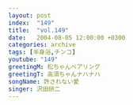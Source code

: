 ```yaml
---
layout: post
index:  "149"
title:  "vol.149"
date:   2004-08-05 12:00:00 +0300
categories: archive
tags: [半身浴,チンコ]
youtube: "149"
greetingM: 松ちゃんベアリング
greetingT: 高須ちゃんナハナハ
songName: 許されない愛
singer: 沢田研二
---
```

